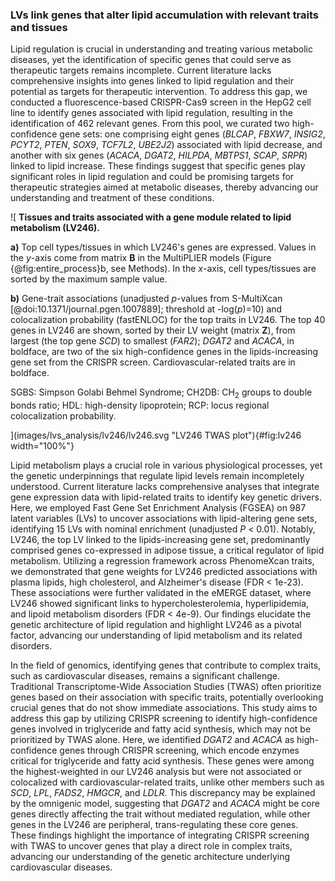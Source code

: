 ### LVs link genes that alter lipid accumulation with relevant traits and tissues

Lipid regulation is crucial in understanding and treating various metabolic diseases, yet the identification of specific genes that could serve as therapeutic targets remains incomplete.
Current literature lacks comprehensive insights into genes linked to lipid regulation and their potential as targets for therapeutic intervention.
To address this gap, we conducted a fluorescence-based CRISPR-Cas9 screen in the HepG2 cell line to identify genes associated with lipid regulation, resulting in the identification of 462 relevant genes.
From this pool, we curated two high-confidence gene sets: one comprising eight genes (*BLCAP*, *FBXW7*, *INSIG2*, *PCYT2*, *PTEN*, *SOX9*, *TCF7L2*, *UBE2J2*) associated with lipid decrease, and another with six genes (*ACACA*, *DGAT2*, *HILPDA*, *MBTPS1*, *SCAP*, *SRPR*) linked to lipid increase.
These findings suggest that specific genes play significant roles in lipid regulation and could be promising targets for therapeutic strategies aimed at metabolic diseases, thereby advancing our understanding and treatment of these conditions.


![
**Tissues and traits associated with a gene module related to lipid metabolism (LV246).**
<!--  -->
**a)** Top cell types/tissues in which LV246's genes are expressed.
Values in the $y$-axis come from matrix $\mathbf{B}$ in the MultiPLIER models (Figure {@fig:entire_process}b, see Methods).
In the $x$-axis, cell types/tissues are sorted by the maximum sample value.
<!--  -->
**b)** Gene-trait associations (unadjusted $p$-values from S-MultiXcan [@doi:10.1371/journal.pgen.1007889]; threshold at -log($p$)=10) and colocalization probability (fastENLOC) for the top traits in LV246.
The top 40 genes in LV246 are shown, sorted by their LV weight (matrix $\mathbf{Z}$), from largest (the top gene *SCD*) to smallest (*FAR2*);
*DGAT2* and *ACACA*, in boldface, are two of the six high-confidence genes in the lipids-increasing gene set from the CRISPR screen.
Cardiovascular-related traits are in boldface.
<!--  -->
SGBS: Simpson Golabi Behmel Syndrome;
CH2DB: CH<sub>2</sub> groups to double bonds ratio;
HDL: high-density lipoprotein;
RCP: locus regional colocalization probability.
<!--  -->
](images/lvs_analysis/lv246/lv246.svg "LV246 TWAS plot"){#fig:lv246 width="100%"}


Lipid metabolism plays a crucial role in various physiological processes, yet the genetic underpinnings that regulate lipid levels remain incompletely understood.
Current literature lacks comprehensive analyses that integrate gene expression data with lipid-related traits to identify key genetic drivers.
Here, we employed Fast Gene Set Enrichment Analysis (FGSEA) on 987 latent variables (LVs) to uncover associations with lipid-altering gene sets, identifying 15 LVs with nominal enrichment (unadjusted *P* < 0.01).
Notably, LV246, the top LV linked to the lipids-increasing gene set, predominantly comprised genes co-expressed in adipose tissue, a critical regulator of lipid metabolism.
Utilizing a regression framework across PhenomeXcan traits, we demonstrated that gene weights for LV246 predicted associations with plasma lipids, high cholesterol, and Alzheimer's disease (FDR < 1e-23).
These associations were further validated in the eMERGE dataset, where LV246 showed significant links to hypercholesterolemia, hyperlipidemia, and lipoid metabolism disorders (FDR < 4e-9).
Our findings elucidate the genetic architecture of lipid regulation and highlight LV246 as a pivotal factor, advancing our understanding of lipid metabolism and its related disorders.


In the field of genomics, identifying genes that contribute to complex traits, such as cardiovascular diseases, remains a significant challenge.
Traditional Transcriptome-Wide Association Studies (TWAS) often prioritize genes based on their association with specific traits, potentially overlooking crucial genes that do not show immediate associations.
This study aims to address this gap by utilizing CRISPR screening to identify high-confidence genes involved in triglyceride and fatty acid synthesis, which may not be prioritized by TWAS alone.
Here, we identified *DGAT2* and *ACACA* as high-confidence genes through CRISPR screening, which encode enzymes critical for triglyceride and fatty acid synthesis.
These genes were among the highest-weighted in our LV246 analysis but were not associated or colocalized with cardiovascular-related traits, unlike other members such as *SCD*, *LPL*, *FADS2*, *HMGCR*, and *LDLR*.
This discrepancy may be explained by the omnigenic model, suggesting that *DGAT2* and *ACACA* might be core genes directly affecting the trait without mediated regulation, while other genes in the LV246 are peripheral, trans-regulating these core genes.
These findings highlight the importance of integrating CRISPR screening with TWAS to uncover genes that play a direct role in complex traits, advancing our understanding of the genetic architecture underlying cardiovascular diseases.

